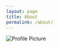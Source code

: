```yaml
---
layout: page
title: About
permalink: /about/
---
```


<img src="{{ site.baseurl }}/assets/profil.gif" title="Profile Picture" class="profile">
